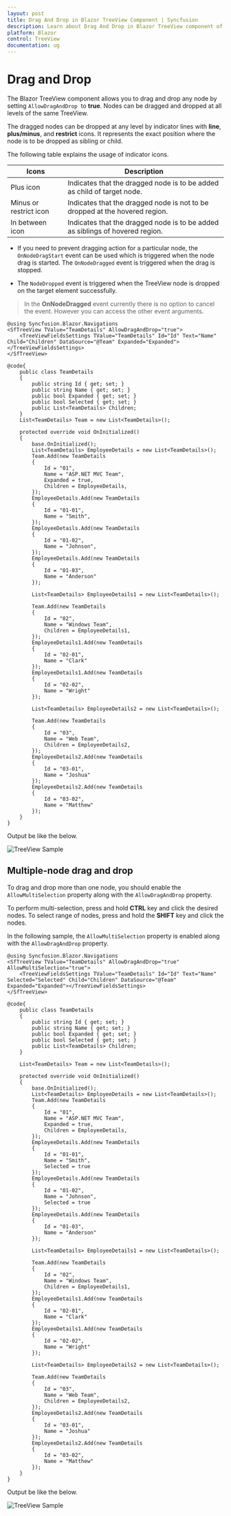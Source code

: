 ```yaml
---
layout: post
title: Drag And Drop in Blazor TreeView Component | Syncfusion 
description: Learn about Drag And Drop in Blazor TreeView component of Syncfusion, and more details.
platform: Blazor
control: TreeView
documentation: ug
---
```


# Drag and Drop

The Blazor TreeView component allows you to drag and drop any node by setting `AllowDragAndDrop` &nbsp;to **true**. Nodes can be dragged and dropped at all levels of the same TreeView.

The dragged nodes can be dropped at any level by indicator lines with **line**, **plus/minus**, and **restrict** icons. It represents the exact position where the node is to be dropped as sibling or child.

The following table explains the usage of indicator icons.

| Icons | Description |
|------|-------------|
| Plus icon | Indicates that the dragged node is to be added as child of target node. |
| Minus or restrict icon |Indicates that the dragged node is not to be dropped at the hovered region. |
| In between icon | Indicates that the dragged node is to be added as siblings of hovered region. |

* If you need to prevent dragging action for a particular node, the `OnNodeDragStart` event can be used which is triggered when the node drag is started. The `OnNodeDragged` event is triggered when the drag is stopped.

* The `NodeDropped` event is triggered when the TreeView node is dropped on the target element successfully.

> In the **OnNodeDragged** event currently there is no option to cancel the event. However you can access the other event arguments.

```cshtml
@using Syncfusion.Blazor.Navigations
<SfTreeView TValue="TeamDetails" AllowDragAndDrop="true">
    <TreeViewFieldsSettings TValue="TeamDetails" Id="Id" Text="Name" Child="Children" DataSource="@Team" Expanded="Expanded"></TreeViewFieldsSettings>
</SfTreeView>

@code{
    public class TeamDetails
    {
        public string Id { get; set; }
        public string Name { get; set; }
        public bool Expanded { get; set; }
        public bool Selected { get; set; }
        public List<TeamDetails> Children;
    }
    List<TeamDetails> Team = new List<TeamDetails>();

    protected override void OnInitialized()
    {
        base.OnInitialized();
        List<TeamDetails> EmployeeDetails = new List<TeamDetails>();
        Team.Add(new TeamDetails
        {
            Id = "01",
            Name = "ASP.NET MVC Team",
            Expanded = true,
            Children = EmployeeDetails,
        });
        EmployeeDetails.Add(new TeamDetails
        {
            Id = "01-01",
            Name = "Smith",
        });
        EmployeeDetails.Add(new TeamDetails
        {
            Id = "01-02",
            Name = "Johnson",
        });
        EmployeeDetails.Add(new TeamDetails
        {
            Id = "01-03",
            Name = "Anderson"
        });

        List<TeamDetails> EmployeeDetails1 = new List<TeamDetails>();

        Team.Add(new TeamDetails
        {
            Id = "02",
            Name = "Windows Team",
            Children = EmployeeDetails1,
        });
        EmployeeDetails1.Add(new TeamDetails
        {
            Id = "02-01",
            Name = "Clark"
        });
        EmployeeDetails1.Add(new TeamDetails
        {
            Id = "02-02",
            Name = "Wright"
        });

        List<TeamDetails> EmployeeDetails2 = new List<TeamDetails>();

        Team.Add(new TeamDetails
        {
            Id = "03",
            Name = "Web Team",
            Children = EmployeeDetails2,
        });
        EmployeeDetails2.Add(new TeamDetails
        {
            Id = "03-01",
            Name = "Joshua"
        });
        EmployeeDetails2.Add(new TeamDetails
        {
            Id = "03-02",
            Name = "Matthew"
        });
    }
}

 ```

Output be like the below.

![TreeView Sample](./images/dragdrop.png)

## Multiple-node drag and drop

To drag and drop more than one node, you should enable the `AllowMultiSelection` property along with the `AllowDragAndDrop` property.

To perform multi-selection, press and hold **CTRL** key and click the desired nodes. To select range of nodes, press and hold the **SHIFT** key and click the nodes.

In the following sample,  the `AllowMultiSelection` property is  enabled along with the `AllowDragAndDrop` property.

```cshtml
@using Syncfusion.Blazor.Navigations
<SfTreeView TValue="TeamDetails" AllowDragAndDrop="true" AllowMultiSelection="true">
    <TreeViewFieldsSettings TValue="TeamDetails" Id="Id" Text="Name" Selected="Selected" Child="Children" DataSource="@Team" Expanded="Expanded"></TreeViewFieldsSettings>
</SfTreeView>

@code{
    public class TeamDetails
    {
        public string Id { get; set; }
        public string Name { get; set; }
        public bool Expanded { get; set; }
        public bool Selected { get; set; }
        public List<TeamDetails> Children;
    }

    List<TeamDetails> Team = new List<TeamDetails>();

    protected override void OnInitialized()
    {
        base.OnInitialized();
        List<TeamDetails> EmployeeDetails = new List<TeamDetails>();
        Team.Add(new TeamDetails
        {
            Id = "01",
            Name = "ASP.NET MVC Team",
            Expanded = true,
            Children = EmployeeDetails,
        });
        EmployeeDetails.Add(new TeamDetails
        {
            Id = "01-01",
            Name = "Smith",
            Selected = true
        });
        EmployeeDetails.Add(new TeamDetails
        {
            Id = "01-02",
            Name = "Johnson",
            Selected = true
        });
        EmployeeDetails.Add(new TeamDetails
        {
            Id = "01-03",
            Name = "Anderson"
        });

        List<TeamDetails> EmployeeDetails1 = new List<TeamDetails>();

        Team.Add(new TeamDetails
        {
            Id = "02",
            Name = "Windows Team",
            Children = EmployeeDetails1,
        });
        EmployeeDetails1.Add(new TeamDetails
        {
            Id = "02-01",
            Name = "Clark"
        });
        EmployeeDetails1.Add(new TeamDetails
        {
            Id = "02-02",
            Name = "Wright"
        });

        List<TeamDetails> EmployeeDetails2 = new List<TeamDetails>();

        Team.Add(new TeamDetails
        {
            Id = "03",
            Name = "Web Team",
            Children = EmployeeDetails2,
        });
        EmployeeDetails2.Add(new TeamDetails
        {
            Id = "03-01",
            Name = "Joshua"
        });
        EmployeeDetails2.Add(new TeamDetails
        {
            Id = "03-02",
            Name = "Matthew"
        });
    }
}

```

Output be like the below.

![TreeView Sample](./images/multidrag.png)
